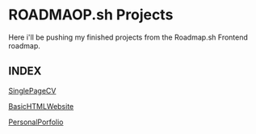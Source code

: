 # ROADMAOP.sh Projects

Here i'll be pushing my finished projects from the Roadmap.sh Frontend roadmap.

## INDEX
[SinglePageCV](https://roadmap.sh/projects/single-page-cv)

[BasicHTMLWebsite](https://roadmap.sh/projects/basic-html-website)

[PersonalPorfolio](https://roadmap.sh/projects/portfolio-website)
